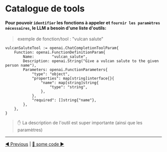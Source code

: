 # Catalogue de tools

#### Pour pouvoir **`identifier`** les fonctions à appeler et **`fournir les paramètres nécessaires`**, le LLM a besoin d'une liste d'outils:

> exemple de fonction/tool : "vulcan salute"
```golang
vulcanSaluteTool := openai.ChatCompletionToolParam{
    Function: openai.FunctionDefinitionParam{
        Name:        "vulcan_salute",
        Description: openai.String("Give a vulcan salute to the given person name"),
        Parameters: openai.FunctionParameters{
            "type": "object",
            "properties": map[string]interface{}{
                "name": map[string]string{
                    "type": "string",
                },
            },
            "required": []string{"name"},
        },
    },
}
```
> ✋ La description de l'outil est super importante (ainsi que les paramètres)
___
[◀️ Previous](./09-function-calling.md#function-calling) | [📝 some code ▶️](./main.go)

